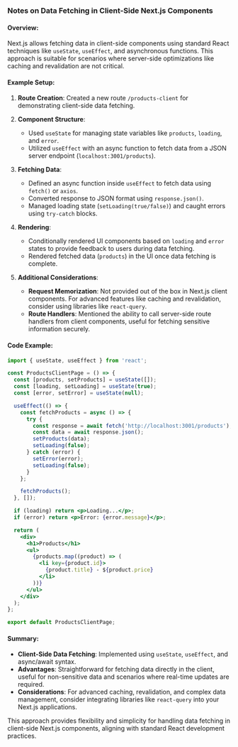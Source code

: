 ### Notes on Data Fetching in Client-Side Next.js Components

#### Overview:
Next.js allows fetching data in client-side components using standard React techniques like `useState`, `useEffect`, and asynchronous functions. This approach is suitable for scenarios where server-side optimizations like caching and revalidation are not critical.

#### Example Setup:
1. **Route Creation**: Created a new route `/products-client` for demonstrating client-side data fetching.
   
2. **Component Structure**: 
   - Used `useState` for managing state variables like `products`, `loading`, and `error`.
   - Utilized `useEffect` with an async function to fetch data from a JSON server endpoint (`localhost:3001/products`).

3. **Fetching Data**:
   - Defined an async function inside `useEffect` to fetch data using `fetch()` or `axios`.
   - Converted response to JSON format using `response.json()`.
   - Managed loading state (`setLoading(true/false)`) and caught errors using `try-catch` blocks.

4. **Rendering**: 
   - Conditionally rendered UI components based on `loading` and `error` states to provide feedback to users during data fetching.
   - Rendered fetched data (`products`) in the UI once data fetching is complete.

5. **Additional Considerations**:
   - **Request Memorization**: Not provided out of the box in Next.js client components. For advanced features like caching and revalidation, consider using libraries like `react-query`.
   - **Route Handlers**: Mentioned the ability to call server-side route handlers from client components, useful for fetching sensitive information securely.

#### Code Example:
```jsx
import { useState, useEffect } from 'react';

const ProductsClientPage = () => {
  const [products, setProducts] = useState([]);
  const [loading, setLoading] = useState(true);
  const [error, setError] = useState(null);

  useEffect(() => {
    const fetchProducts = async () => {
      try {
        const response = await fetch('http://localhost:3001/products');
        const data = await response.json();
        setProducts(data);
        setLoading(false);
      } catch (error) {
        setError(error);
        setLoading(false);
      }
    };

    fetchProducts();
  }, []);

  if (loading) return <p>Loading...</p>;
  if (error) return <p>Error: {error.message}</p>;

  return (
    <div>
      <h1>Products</h1>
      <ul>
        {products.map((product) => (
          <li key={product.id}>
            {product.title} - ${product.price}
          </li>
        ))}
      </ul>
    </div>
  );
};

export default ProductsClientPage;
```

#### Summary:
- **Client-Side Data Fetching**: Implemented using `useState`, `useEffect`, and async/await syntax.
- **Advantages**: Straightforward for fetching data directly in the client, useful for non-sensitive data and scenarios where real-time updates are required.
- **Considerations**: For advanced caching, revalidation, and complex data management, consider integrating libraries like `react-query` into your Next.js applications.

This approach provides flexibility and simplicity for handling data fetching in client-side Next.js components, aligning with standard React development practices.
